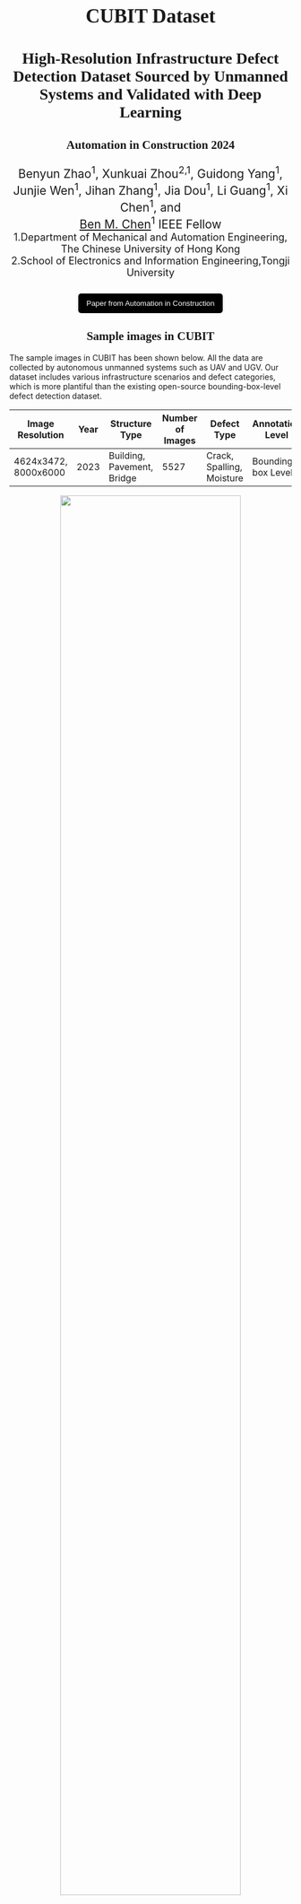 <h1 style="text-align: center; font-size: 35px; font-family: 'Sama Devanagari';"> CUBIT Dataset
</h1>

<h3 style="text-align: center; font-size: 28px; font-family: 'Sama Devanagari';"> 
High-Resolution Infrastructure Defect Detection Dataset Sourced by Unmanned Systems and Validated with Deep Learning
</h3>

<h3 style="text-align: center; font-size: 21px; font-family: 'Sama Devanagari';"> 
Automation in Construction 2024
</h3>


<div style=" text-align: center; font-size: 21px;">
Benyun Zhao<sup>1</sup>, Xunkuai Zhou<sup>2,1</sup>, Guidong Yang<sup>1</sup>, Junjie Wen<sup>1</sup>, Jihan Zhang<sup>1</sup>, Jia Dou<sup>1</sup>, Li Guang<sup>1</sup>, Xi Chen<sup>1</sup>, and <br> <a href="http://www.mae.cuhk.edu.hk/~bmchen/">Ben M. Chen</a><sup>1</sup> IEEE Fellow
</div>
<div  style="text-align: center; font-size: 18px;" >
1.Department of Mechanical and Automation Engineering, The Chinese University of Hong Kong <br>   
2.School of Electronics and Information Engineering,Tongji University
</div>


<br>
<div style="display: flex; flex-direction: row; margin: 10px auto; justify-content: center" > 
<button style="background-color: #000000; color: white;margin-centre: 15px; padding: 10px 15px;border: none; border-radius: 5px;">
<a href="https://doi.org/10.1016/j.autcon.2024.105405" style="color: white; text-decoration: none;">Paper from Automation in Construction</a>
</button>
</div>



<div style="text-align: center; font-family: 'American Typewriter'; font-weight: 400; "> 
<h2>Sample images in CUBIT</h2>
</div>
The sample images in CUBIT has been shown below. All the data are collected by autonomous unmanned systems such as UAV and UGV. Our dataset includes various infrastructure scenarios and defect categories, which is more plantiful than the existing open-source bounding-box-level defect detection dataset. 

Image Resolution | Year | Structure Type | Number of Images | Defect Type | Annotation Level
--- | --- | --- | --- | --- | --- |
4624x3472, 8000x6000 | 2023 | Building, Pavement, Bridge | 5527 | Crack, Spalling, Moisture | Bounding-box Level

<p align="center">
  <img src="./sample.png" width=80% height=80%> 
</p>


<div style="text-align: center; font-family: 'American Typewriter'; font-weight: 400; "> 
<h2>Acknowledgement</h2>
</div>
This work was supported by the InnoHK of the Government of the Hong Kong Special Administrative Region via the Hong Kong Centre for Logistics Robotics. 
Credits also to <a href="http://www.yjhuang.net/" style="color: white; text-decoration: none;">Yijun Huang</a> for constructing the project page.


## Citation
If you find this project helpful for your research, please consider citing our paper and giving a ⭐.

Any questions or academic discussion, please contact me at: byzhao@mae.cuhk.edu.hk

```BibTex
@article{ZHAO2024105405,
title = {High-resolution infrastructure defect detection dataset sourced by unmanned systems and validated with deep learning},
journal = {Automation in Construction},
volume = {163},
pages = {105405},
year = {2024},
issn = {0926-5805},
doi = {https://doi.org/10.1016/j.autcon.2024.105405},
author = {Benyun Zhao and Xunkuai Zhou and Guidong Yang and Junjie Wen and Jihan Zhang and Jia Dou and Guang Li and Xi Chen and Ben M. Chen},
}
```

